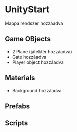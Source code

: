 # UnityStart

Mappa rendszer hozzáadva

## Game OBjects
- 2 Plane (játéktér hozzáadva)
- Gate hozzáadva
- Player object hozzáadva

## Materials
- Background hozzáadva

## Prefabs

## Scripts

